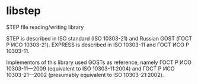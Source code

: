 # libstep

STEP file reading/writing library

STEP is described in ISO standard (ISO 10303-21) and Russian GOST (ГОСТ Р ИСО
10303-21). EXPRESS is described in ISO 10303-11 and ГОСТ ИСО Р 10303-11.

Implementors of this library used GOSTs as reference, namely ГОСТ Р ИСО
10303-11—2009 (equivalent to ISO 10303-11:2004) and ГОСТ Р ИСО 10303-21—2002
(presumably equivalent to ISO 10303-21:2002).

